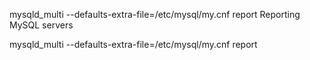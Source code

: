 mysqld_multi --defaults-extra-file=/etc/mysql/my.cnf report Reporting MySQL servers

mysqld_multi --defaults-extra-file=/etc/mysql/my.cnf report